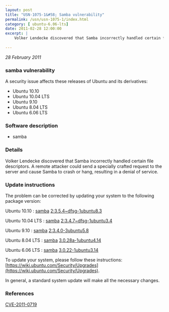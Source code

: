 ```yaml
---
layout: post
title: "USN-1075-1&#58; Samba vulnerability"
permalink: /usn/usn-1075-1/index.html
category: [ ubuntu-6.06-lts]
date: 2011-02-28 12:00:00
excerpt: |
    Volker Lendecke discovered that Samba incorrectly handled certain file descriptors. A remote attacker could send a specially crafted request to the server and cause Samba to crash or hang, resulting in a denial of service. 
    
--- 
```

 
 

*28 February 2011*

### samba vulnerability

A security issue affects these releases of Ubuntu and its derivatives:

* Ubuntu 10.10
* Ubuntu 10.04 LTS
* Ubuntu 9.10
* Ubuntu 8.04 LTS
* Ubuntu 6.06 LTS

### Software description

* samba 

### Details

Volker Lendecke discovered that Samba incorrectly handled certain file descriptors. A remote attacker could send a specially crafted request to the server and cause Samba to crash or hang, resulting in a denial of service. 

### Update instructions

The problem can be corrected by updating your system to the following package version:

Ubuntu 10.10
 : [samba](https://launchpad.net/ubuntu/+source/samba) <span> [2:3.5.4~dfsg-1ubuntu8.3](https://launchpad.net/ubuntu/+source/samba/2:3.5.4~dfsg-1ubuntu8.3) </span> 

Ubuntu 10.04 LTS
 : [samba](https://launchpad.net/ubuntu/+source/samba) <span> [2:3.4.7~dfsg-1ubuntu3.4](https://launchpad.net/ubuntu/+source/samba/2:3.4.7~dfsg-1ubuntu3.4) </span> 

Ubuntu 9.10
 : [samba](https://launchpad.net/ubuntu/+source/samba) <span> [2:3.4.0-3ubuntu5.8](https://launchpad.net/ubuntu/+source/samba/2:3.4.0-3ubuntu5.8) </span> 

Ubuntu 8.04 LTS
 : [samba](https://launchpad.net/ubuntu/+source/samba) <span> [3.0.28a-1ubuntu4.14](https://launchpad.net/ubuntu/+source/samba/3.0.28a-1ubuntu4.14) </span> 

Ubuntu 6.06 LTS
 : [samba](https://launchpad.net/ubuntu/+source/samba) <span> [3.0.22-1ubuntu3.14](https://launchpad.net/ubuntu/+source/samba/3.0.22-1ubuntu3.14) </span> 

To update your system, please follow these instructions: [https://wiki.ubuntu.com/Security/Upgrades](https://wiki.ubuntu.com/Security/Upgrades).

In general, a standard system update will make all the necessary changes. 

### References

 
 [CVE-2011-0719](http://people.ubuntu.com/~ubuntu-security/cve/CVE-2011-0719)
 

